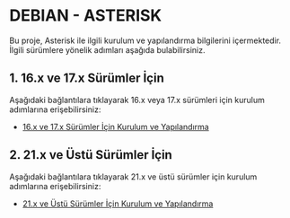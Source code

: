
# DEBIAN - ASTERISK

Bu proje, Asterisk ile ilgili kurulum ve yapılandırma bilgilerini içermektedir. İlgili sürümlere yönelik adımları aşağıda bulabilirsiniz.

## 1. 16.x ve 17.x Sürümler İçin

Aşağıdaki bağlantılara tıklayarak 16.x veya 17.x sürümleri için kurulum adımlarına erişebilirsiniz:

- [16.x ve 17.x Sürümler İçin Kurulum ve Yapılandırma](17.x/README.md)

## 2. 21.x ve Üstü Sürümler İçin

Aşağıdaki bağlantılara tıklayarak 21.x ve üstü sürümler için kurulum adımlarına erişebilirsiniz:

- [21.x ve Üstü Sürümler İçin Kurulum ve Yapılandırma](21.x/README.md)
